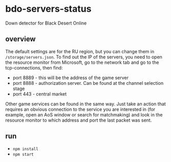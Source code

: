# bdo-servers-status
Down detector for Black Desert Online

## overview
The default settings are for the RU region, but you can change them in `/storage/servers.json`. To find out the IP of the servers, you need to open the resource monitor from Microsoft, go to the network tab and go to the tcp-connections, then find:  
- port 8889 - this will be the address of the game server 
- port 8888 - authorization server. Can be found at the channel selection stage  
- port 443  - central market 
<!-- -->
Other game services can be found in the same way. Just take an action that requires an obvious connection to the service you are interested in (for example, open an AoS window or search for matchmaking) and look in the resource monitor to which address and port the last packet was sent.

## run
- `npm install`
- `npm start`
